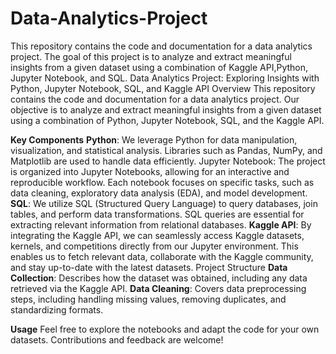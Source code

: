 # Data-Analytics-Project
This repository contains the code and documentation for a data analytics project. The goal of this project is to analyze and extract meaningful insights from a given dataset using a combination of Kaggle API,Python, Jupyter Notebook, and SQL.
Data Analytics Project: Exploring Insights with Python, Jupyter Notebook, SQL, and Kaggle API
Overview
This repository contains the code and documentation for a data analytics project. Our objective is to analyze and extract meaningful insights from a given dataset using a combination of Python, Jupyter Notebook, SQL, and the Kaggle API.

**Key Components**
**Python**: We leverage Python for data manipulation, visualization, and statistical analysis. Libraries such as Pandas, NumPy, and Matplotlib are used to handle data efficiently.
Jupyter Notebook: The project is organized into Jupyter Notebooks, allowing for an interactive and reproducible workflow. Each notebook focuses on specific tasks, such as data cleaning, exploratory data analysis (EDA), and model development.
**SQL**: We utilize SQL (Structured Query Language) to query databases, join tables, and perform data transformations. SQL queries are essential for extracting relevant information from relational databases.
**Kaggle API**: By integrating the Kaggle API, we can seamlessly access Kaggle datasets, kernels, and competitions directly from our Jupyter environment. This enables us to fetch relevant data, collaborate with the Kaggle community, and stay up-to-date with the latest datasets.
Project Structure
**Data Collection**: Describes how the dataset was obtained, including any data retrieved via the Kaggle API.
**Data Cleaning**: Covers data preprocessing steps, including handling missing values, removing duplicates, and standardizing formats.

**Usage**
Feel free to explore the notebooks and adapt the code for your own datasets. Contributions and feedback are welcome!

